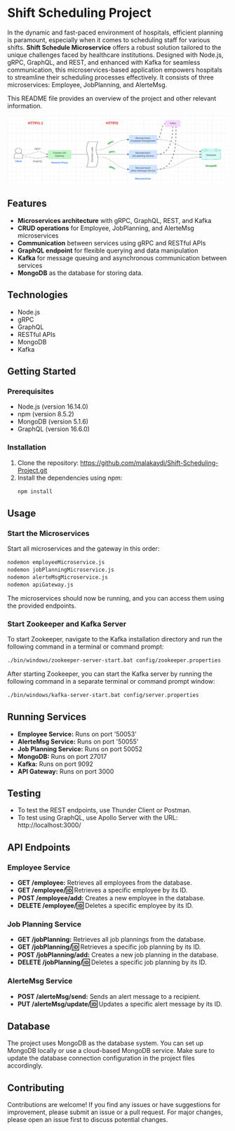 # Shift Scheduling Project

In the dynamic and fast-paced environment of hospitals, efficient planning is paramount, especially when it comes to scheduling staff for various shifts. **Shift Schedule Microservice** offers a robust solution tailored to the unique challenges faced by healthcare institutions. Designed with Node.js, gRPC, GraphQL, and REST, and enhanced with Kafka for seamless communication, this microservices-based application empowers hospitals to streamline their scheduling processes effectively. It consists of three microservices: Employee, JobPlanning, and AlerteMsg.

This README file provides an overview of the project and other relevant information.

![Shift Scheduling Project Overview](/archii.png)

## Features
- **Microservices architecture** with gRPC, GraphQL, REST, and Kafka
- **CRUD operations** for Employee, JobPlanning, and AlerteMsg microservices
- **Communication** between services using gRPC and RESTful APIs
- **GraphQL endpoint** for flexible querying and data manipulation
- **Kafka** for message queuing and asynchronous communication between services
- **MongoDB** as the database for storing data.

## Technologies
- Node.js
- gRPC
- GraphQL
- RESTful APIs
- MongoDB
- Kafka

## Getting Started

### Prerequisites
- Node.js (version 16.14.0)
- npm (version 8.5.2)
- MongoDB (version 5.1.6)
- GraphQL (version 16.6.0)

### Installation
1. Clone the repository: https://github.com/malakaydi/Shift-Scheduling-Project.git
2. Install the dependencies using npm:
   ```bash
   npm install

## Usage
### Start the Microservices
Start all microservices and the gateway in this order:
```bash
nodemon employeeMicroservice.js
nodemon jobPlanningMicroservice.js
nodemon alerteMsgMicroservice.js
nodemon apiGateway.js

```
The microservices should now be running, and you can access them using the provided endpoints.

### Start Zookeeper and Kafka Server
To start Zookeeper, navigate to the Kafka installation directory and run the following command in a terminal or command prompt:
```bash
./bin/windows/zookeeper-server-start.bat config/zookeeper.properties
```
After starting Zookeeper, you can start the Kafka server by running the following command in a separate terminal or command prompt window:
```bash
./bin/windows/kafka-server-start.bat config/server.properties
```
## Running Services
- **Employee Service:** Runs on port '50053'
- **AlerteMsg Service:** Runs on port '50055'
- **Job Planning Service:** Runs on port 50052
- **MongoDB:** Runs on port 27017
- **Kafka:** Runs on port 9092
- **API Gateway:** Runs on port 3000

## Testing
- To test the REST endpoints, use Thunder Client or Postman.
- To test using GraphQL, use Apollo Server with the URL: http://localhost:3000/

## API Endpoints
### Employee Service
- **GET /employee:** Retrieves all employees from the database.
- **GET /employee/:id:** Retrieves a specific employee by its ID.
- **POST /employee/add:** Creates a new employee in the database.
- **DELETE /employee/:id:** Deletes a specific employee by its ID.

### Job Planning Service
- **GET /jobPlanning:** Retrieves all job plannings from the database.
- **GET /jobPlanning/:id:** Retrieves a specific job planning by its ID.
- **POST /jobPlanning/add:** Creates a new job planning in the database.
- **DELETE /jobPlanning/:id:** Deletes a specific job planning by its ID.

### AlerteMsg Service
- **POST /alerteMsg/send:** Sends an alert message to a recipient.
- **PUT /alerteMsg/update/:id:** Updates a specific alert message by its ID.

## Database
The project uses MongoDB as the database system. You can set up MongoDB locally or use a cloud-based MongoDB service. Make sure to update the database connection configuration in the project files accordingly.

## Contributing
Contributions are welcome! If you find any issues or have suggestions for improvement, please submit an issue or a pull request. For major changes, please open an issue first to discuss potential changes.